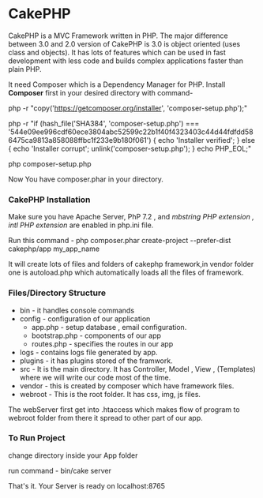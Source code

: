 # CakePHP

CakePHP is a MVC Framework written in PHP. The major difference between 3.0 and 2.0 version of CakePHP is 3.0 is object oriented (uses class and objects).
It has lots of features which can be used in fast development with less code and builds complex applications faster than plain PHP.

It need Composer which is a Dependency Manager for PHP. Install **Composer** first in your desired directory with command-

php -r "copy('https://getcomposer.org/installer', 'composer-setup.php');"

php -r "if (hash_file('SHA384', 'composer-setup.php') === '544e09ee996cdf60ece3804abc52599c22b1f40f4323403c44d44fdfdd586475ca9813a858088ffbc1f233e9b180f061') { echo 'Installer verified'; } else { echo 'Installer corrupt'; unlink('composer-setup.php'); } echo PHP_EOL;"

php composer-setup.php

Now You have composer.phar in your directory.

### CakePHP Installation

Make sure you have Apache Server, PhP 7.2 , and *mbstring PHP extension , intl PHP extension* are enabled in php.ini file.

Run this command -
php composer.phar create-project --prefer-dist cakephp/app my_app_name

It will create lots of files and folders of cakephp framework,in vendor folder one is autoload.php which automatically loads all the files of framework.


### Files/Directory Structure

* bin - it handles console commands
* config - configuration of our application 
  * app.php - setup database , email configuration.
  * bootstrap.php - components of our app
  * routes.php - specifies the routes in our app
* logs -  contains logs file generated by app.
* plugins - it has plugins stored of the framwork.
* src - It is the main directory. It has Controller, Model , View , (Templates) where we will write our code most of the time.
* vendor - this is created by composer which have framework files.
* webroot - This is the root folder. It has css, img, js files.

The webServer first get into .htaccess which makes flow of program to webroot folder from there it spread to other part of our app.

### To Run Project

change directory inside your App folder

run command - bin/cake server

That's it. Your Server is ready on localhost:8765

